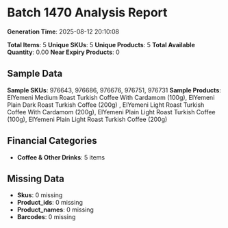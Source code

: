 # Batch 1470 Analysis Report

**Generation Time**: 2025-08-12 20:10:08

**Total Items**: 5
**Unique SKUs**: 5
**Unique Products**: 5
**Total Available Quantity**: 0.00
**Near Expiry Products**: 0

## Sample Data
**Sample SKUs**: 976643, 976686, 976676, 976751, 976731
**Sample Products**: ElYemeni Medium Roast Turkish Coffee With Cardamom (100g), ElYemeni Plain Dark Roast Turkish Coffee (200g) , ElYemeni Light Roast Turkish Coffee With Cardamom (200g), ElYemeni Plain Light Roast Turkish Coffee (100g), ElYemeni Plain Light Roast Turkish Coffee (200g)

## Financial Categories
- **Coffee & Other Drinks**: 5 items

## Missing Data
- **Skus**: 0 missing
- **Product_ids**: 0 missing
- **Product_names**: 0 missing
- **Barcodes**: 0 missing
